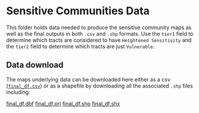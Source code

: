 # Sensitive Communities Data

This folder holds data needed to produce the sensitive community maps as well as the final outputs in both `.csv` and `.shp` formats. Use the `tier1` field to determine which tracts are considered to have `Heightened Sensitivity` and the `tier2` field to determine which tracts are just `Vulnerable`.  

## Data download

The maps underlying data can be downloaded here either as a csv ([`final_df.csv`](https://github.com/cci-ucb/sensitive_communities/blob/master/data/final_df.csv)) or as a shapefile by downloading all the associated `.shp` files including: 

[final_df.dbf](https://github.com/cci-ucb/sensitive_communities/blob/master/data/final_df.dbf)
[final_df.prj](https://github.com/cci-ucb/sensitive_communities/blob/master/data/final_df.prj)
[final_df.shp](https://github.com/cci-ucb/sensitive_communities/blob/master/data/final_df.shp)
[final_df.shx](https://github.com/cci-ucb/sensitive_communities/blob/master/data/final_df.shx)
```

